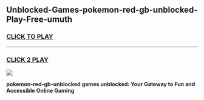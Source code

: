 
## Unblocked-Games-pokemon-red-gb-unblocked-Play-Free-umuth
<h3>
<a href="https://premium76.site?title=pokemon-red-gb-unblocked&ref=18A1">CLICK TO PLAY</a></h3>
<hr>

<h3>
<a href="https://premium76.site?title=pokemon-red-gb-unblocked&ref=18A1">CLICK 2 PLAY</a>
  
</h3>

<a href="https://premium76.site?title=pokemon-red-gb-unblocked&ref=18A1"><img src="https://clearcache.store/games.png"></a>


**pokemon-red-gb-unblocked games unblocked: Your Gateway to Fun and Accessible Online Gaming**
